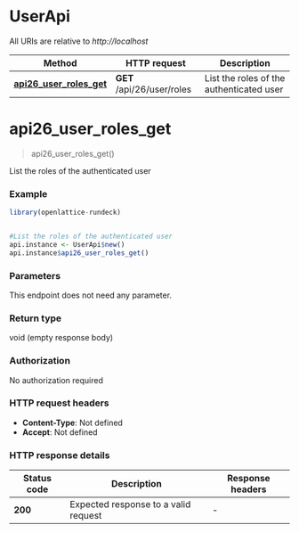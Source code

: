 # UserApi

All URIs are relative to *http://localhost*

Method | HTTP request | Description
------------- | ------------- | -------------
[**api26_user_roles_get**](UserApi.md#api26_user_roles_get) | **GET** /api/26/user/roles | List the roles of the authenticated user


# **api26_user_roles_get**
> api26_user_roles_get()

List the roles of the authenticated user

### Example
```R
library(openlattice-rundeck)


#List the roles of the authenticated user
api.instance <- UserApi$new()
api.instance$api26_user_roles_get()
```

### Parameters
This endpoint does not need any parameter.

### Return type

void (empty response body)

### Authorization

No authorization required

### HTTP request headers

 - **Content-Type**: Not defined
 - **Accept**: Not defined

### HTTP response details
| Status code | Description | Response headers |
|-------------|-------------|------------------|
| **200** | Expected response to a valid request |  -  |

